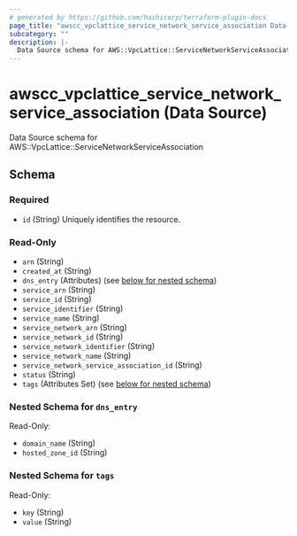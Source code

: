```yaml
---
# generated by https://github.com/hashicorp/terraform-plugin-docs
page_title: "awscc_vpclattice_service_network_service_association Data Source - terraform-provider-awscc"
subcategory: ""
description: |-
  Data Source schema for AWS::VpcLattice::ServiceNetworkServiceAssociation
---
```


# awscc_vpclattice_service_network_service_association (Data Source)

Data Source schema for AWS::VpcLattice::ServiceNetworkServiceAssociation



<!-- schema generated by tfplugindocs -->
## Schema

### Required

- `id` (String) Uniquely identifies the resource.

### Read-Only

- `arn` (String)
- `created_at` (String)
- `dns_entry` (Attributes) (see [below for nested schema](#nestedatt--dns_entry))
- `service_arn` (String)
- `service_id` (String)
- `service_identifier` (String)
- `service_name` (String)
- `service_network_arn` (String)
- `service_network_id` (String)
- `service_network_identifier` (String)
- `service_network_name` (String)
- `service_network_service_association_id` (String)
- `status` (String)
- `tags` (Attributes Set) (see [below for nested schema](#nestedatt--tags))

<a id="nestedatt--dns_entry"></a>
### Nested Schema for `dns_entry`

Read-Only:

- `domain_name` (String)
- `hosted_zone_id` (String)


<a id="nestedatt--tags"></a>
### Nested Schema for `tags`

Read-Only:

- `key` (String)
- `value` (String)
